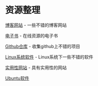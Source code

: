 # 资源整理

[博客网站](./blog.md) - 一些不错的博客网站

[电子书](./ebooks.md) - 在线资源的电子书

[Github仓库](./github-repository.md) - 收集github上不错的项目

[Linux系统软件](./linux-software.md) - Linux系统下一些不错的软件

[实用性网站](./practical-website.md) - 具有实用性的网站

[Ubuntu软件](./ubuntu-software.md)

